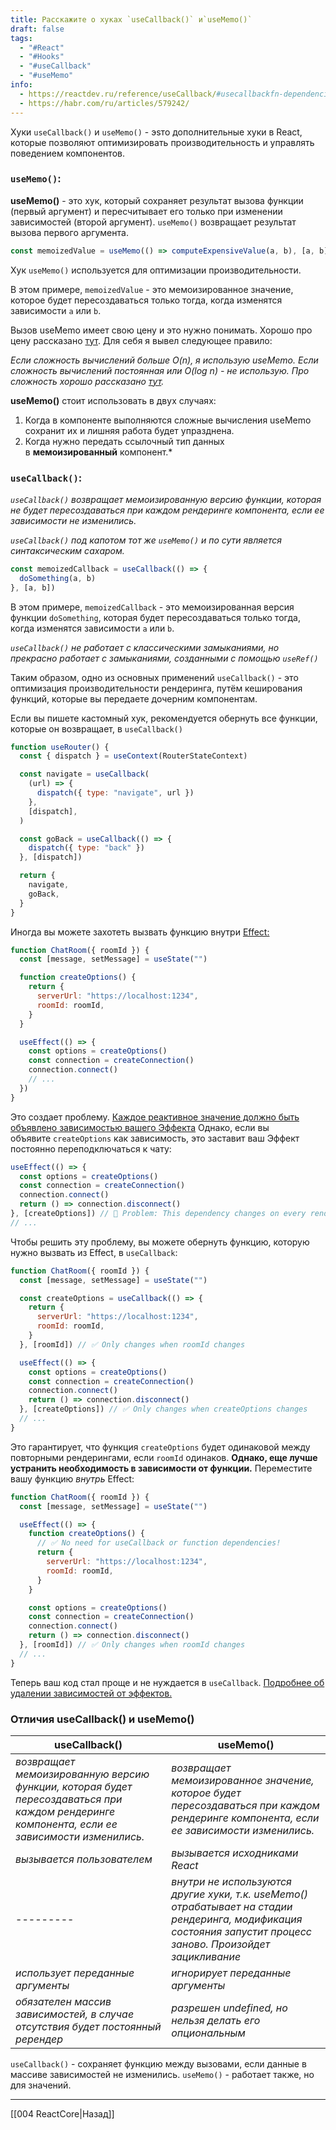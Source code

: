 ```yaml
---
title: Расскажите о хуках `useCallback()` и`useMemo()`
draft: false
tags:
  - "#React"
  - "#Hooks"
  - "#useCallback"
  - "#useMemo"
info:
  - https://reactdev.ru/reference/useCallback/#usecallbackfn-dependencies
  - https://habr.com/ru/articles/579242/
---
```

Хуки `useCallback()` и `useMemo()` - эsто дополнительные хуки в React, которые позволяют оптимизировать производительность и управлять поведением компонентов.

### **`useMemo()`**:

**useMemo()** - это хук, который сохраняет результат вызова функции (первый аргумент) и пересчитывает его только при изменении зависимостей (второй аргумент). `useMemo()` возвращает результат вызова первого аргумента.

```jsx
const memoizedValue = useMemo(() => computeExpensiveValue(a, b), [a, b])
```

Хук `useMemo()` используется для оптимизации производительности.

В этом примере, `memoizedValue` - это мемоизированное значение, которое будет пересоздаваться только тогда, когда изменятся зависимости `a` или `b`.

Вызов useMemo имеет свою цену и это нужно понимать. Хорошо про цену рассказано [тут](https://youtu.be/i6DPqqbdIyw). Для себя я вывел следующее правило:

_Если сложность вычислений больше O(n), я использую useMemo. Если сложность вычислений постоянная или O(log n) - не использую. Про сложность хорошо рассказано [тут](https://tproger.ru/articles/computational-complexity-explained/)._

**useMemo()** стоит использовать в двух случаях:

1. Когда в компоненте выполняются сложные вычисления useMemo сохранит их и лишняя работа будет упразднена.
2. Когда нужно передать ссылочный тип данных в **мемоизированный** компонент.\*

### **`useCallback()`**:

_`useCallback()` возвращает мемоизированную версию функции, которая не будет пересоздаваться при каждом рендеринге компонента, если ее зависимости не изменились._

_`useCallback()` под капотом тот же `useMemo()` и по сути является синтаксическим сахаром._

```jsx
const memoizedCallback = useCallback(() => {
  doSomething(a, b)
}, [a, b])
```

В этом примере, `memoizedCallback` - это мемоизированная версия функции `doSomething`, которая будет пересоздаваться только тогда, когда изменятся зависимости `a` или `b`.

_`useCallback()` не работает с классическими замыканиями, но прекрасно работает с замыканиями, созданными с помощью `useRef()`_

Таким образом, одно из основных применений `useCallback()` - это оптимизация производительности рендеринга, путём кеширования функций, которые вы передаете дочерним компонентам.

Если вы пишете кастомный хук, рекомендуется обернуть все функции, которые он возвращает, в `useCallback()`

```jsx
function useRouter() {
  const { dispatch } = useContext(RouterStateContext)

  const navigate = useCallback(
    (url) => {
      dispatch({ type: "navigate", url })
    },
    [dispatch],
  )

  const goBack = useCallback(() => {
    dispatch({ type: "back" })
  }, [dispatch])

  return {
    navigate,
    goBack,
  }
}
```

Иногда вы можете захотеть вызвать функцию внутри [Effect:](https://reactdev.ru/learn/synchronizing-with-effects/)

```jsx
function ChatRoom({ roomId }) {
  const [message, setMessage] = useState("")

  function createOptions() {
    return {
      serverUrl: "https://localhost:1234",
      roomId: roomId,
    }
  }

  useEffect(() => {
    const options = createOptions()
    const connection = createConnection()
    connection.connect()
    // ...
  })
}
```

Это создает проблему. [Каждое реактивное значение должно быть объявлено зависимостью вашего Эффекта](https://reactdev.ru/learn/lifecycle-of-reactive-effects/) Однако, если вы объявите `createOptions` как зависимость, это заставит ваш Эффект постоянно переподключаться к чату:

```jsx
useEffect(() => {
  const options = createOptions()
  const connection = createConnection()
  connection.connect()
  return () => connection.disconnect()
}, [createOptions]) // 🔴 Problem: This dependency changes on every render
// ...
```

Чтобы решить эту проблему, вы можете обернуть функцию, которую нужно вызвать из Effect, в `useCallback`:

```jsx
function ChatRoom({ roomId }) {
  const [message, setMessage] = useState("")

  const createOptions = useCallback(() => {
    return {
      serverUrl: "https://localhost:1234",
      roomId: roomId,
    }
  }, [roomId]) // ✅ Only changes when roomId changes

  useEffect(() => {
    const options = createOptions()
    const connection = createConnection()
    connection.connect()
    return () => connection.disconnect()
  }, [createOptions]) // ✅ Only changes when createOptions changes
  // ...
}
```

Это гарантирует, что функция `createOptions` будет одинаковой между повторными рендерингами, если `roomId` одинаков. **Однако, еще лучше устранить необходимость в зависимости от функции.** Переместите вашу функцию *внутрь* Effect:

```jsx
function ChatRoom({ roomId }) {
  const [message, setMessage] = useState("")

  useEffect(() => {
    function createOptions() {
      // ✅ No need for useCallback or function dependencies!
      return {
        serverUrl: "https://localhost:1234",
        roomId: roomId,
      }
    }

    const options = createOptions()
    const connection = createConnection()
    connection.connect()
    return () => connection.disconnect()
  }, [roomId]) // ✅ Only changes when roomId changes
  // ...
}
```

Теперь ваш код стал проще и не нуждается в `useCallback`. [Подробнее об удалении зависимостей от эффектов.](https://reactdev.ru/learn/removing-effect-dependencies/)

### **Отличия useCallback() и useMemo()**

| useCallback()                                                                                                                                | useMemo()                                                                                                                                                      |
| -------------------------------------------------------------------------------------------------------------------------------------------- | -------------------------------------------------------------------------------------------------------------------------------------------------------------- |
| _возвращает мемоизированную версию функции, которая будет пересоздаваться при каждом рендеринге компонента, если ее зависимости изменились._ | _возвращает мемоизированное значение, которое будет пересоздаваться при каждом рендеринге компонента, если ее зависимости изменились._                         |
| _вызывается пользователем_                                                                                                                   | _вызывается исходниками React_                                                                                                                                 |
| ---------                                                                                                                                    | _внутри не используются другие хуки, т.к. useMemo() отрабатывает на стадии рендеринга, модификация состояния запустит процесс заново. Произойдет зацикливание_ |
| _использует переданные аргументы_                                                                                                            | _игнорирует переданные аргументы_                                                                                                                              |
| _обязателен массив зависимостей, в случае отсутствия будет постоянный ререндер_                                                              | _разрешен undefined, но нельзя делать его опциональным_                                                                                                        |

`useCallback()` - сохраняет функцию между вызовами, если данные в массиве зависимостей не изменились. `useMemo()` - работает также, но для значений.

---

[[004 ReactCore|Назад]]